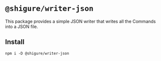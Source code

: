 # `@shigure/writer-json`

This package provides a simple JSON writer that writes all the Commands into a JSON file.

## Install
```
npm i -D @shigure/writer-json
```
